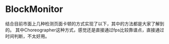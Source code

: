 # BlockMonitor
结合目前市面上几种检测页面卡顿的方式实现了以下，其中的方法都是大家了解到的。
其中Choreographer这种方式，感觉还是直接通过fps比较靠谱点，直接通过时间判断，不太好用。
